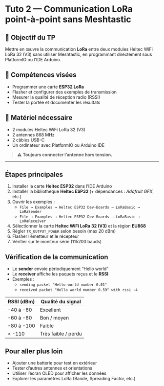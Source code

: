 # Tuto 2 — Communication LoRa point-à-point sans Meshtastic

## 🎯 Objectif du TP
Mettre en œuvre la communication **LoRa** entre deux modules Heltec WiFi LoRa 32 (V3) sans utiliser Meshtastic, en programmant directement sous PlatformIO ou l’IDE Arduino.

## 🧠 Compétences visées
- Programmer une carte **ESP32 LoRa**
- Flasher et configurer des exemples de transmission
- Mesurer la qualité de réception radio (RSSI)
- Tester la portée et documenter les résultats

## 🔧 Matériel nécessaire
- 2 modules Heltec WiFi LoRa 32 (V3)
- 2 antennes 868 MHz
- 2 câbles USB-C
- Un ordinateur avec PlatformIO ou Arduino IDE

> ⚠️ **Toujours connecter l’antenne hors tension.**

---

## Étapes principales

1. Installer la carte **Heltec ESP32** dans l’IDE Arduino  
2. Installer la bibliothèque **Heltec ESP32** (+ dépendances : *Adafruit GFX*, etc.)  
3. Ouvrir les exemples :  
   - `File → Examples → Heltec ESP32 Dev-Boards → LoRaBasic → LoRaSender`
   - `File → Examples → Heltec ESP32 Dev-Boards → LoRaBasic → LoRaReceiver`
4. Sélectionner la carte **Heltec WiFi LoRa 32 (V3)** et la région **EU868**
5. Régler `TX_OUTPUT_POWER` selon besoin (max 20 dBm)
6. Flasher l’émetteur et le récepteur
7. Vérifier sur le moniteur série (115200 bauds)

## Vérification de la communication

- Le **sender** envoie périodiquement “Hello world”  
- Le **receiver** affiche les paquets reçus et le **RSSI**  
- Exemples :
  - `sending packet "Hello world number 0.01"`  
  - `received packet "Hello world number 0.59" with rssi -4`

| RSSI (dBm) | Qualité du signal |
|-------------|------------------|
| -40 à -60   | Excellent |
| -60 à -80   | Bon / moyen |
| -80 à -100  | Faible |
| < -110      | Très faible / perdu |

## Pour aller plus loin

- Ajouter une batterie pour test en extérieur  
- Tester d’autres antennes et orientations  
- Utiliser l’écran OLED pour afficher les données  
- Explorer les paramètres LoRa (Bande, Spreading Factor, etc.)
